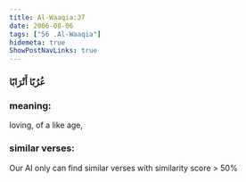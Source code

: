```yaml
---
title: Al-Waaqia:37
date: 2006-08-06
tags: ["56 .Al-Waaqia"]
hidemeta: true 
ShowPostNavLinks: true 
---
```

### عُرُبًا أَتْرَابًا
### meaning: 
loving, of a like age,
### similar verses: 

Our AI only can find similar verses with similarity score > 50% 




